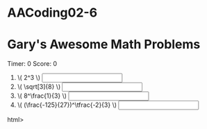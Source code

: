 # AACoding02-6
<html
  <script src="https://polyfill.io/v3/polyfill.min.js?features=es6"></script>
<script id="MathJax-script" async src="https://cdn.jsdelivr.net/npm/mathjax@3/es5/tex-mml-chtml.js"></script>
<h1>Gary's Awesome Math Problems</h1>
<div>Timer: <span id="theTime">0</span> Score: <span id="score">0</span></div>
<ol>
  <li>\( 2^3 \) <input data-correct="8"/> </li>
  <li>\( \sqrt[3]{8} \)  <input data-correct="2" /></li>
  <li>\( 8^\frac{1}{3} \) <input data-correct="2"/></li>
  <li>\(   (\frac{-125}{27})^\tfrac{-2}{3} \) <input data-correct="9/25"/></li>
  

</ol>
html>
  
